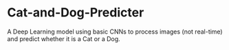 # Cat-and-Dog-Predicter

A Deep Learning model using basic CNNs to process images (not real-time) and predict whether it is a Cat or a Dog.
